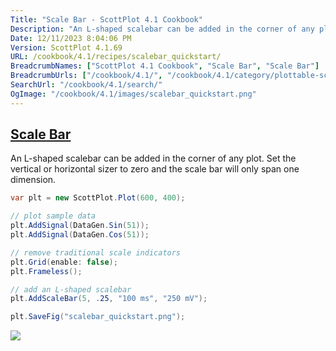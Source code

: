```yaml
---
Title: "Scale Bar - ScottPlot 4.1 Cookbook"
Description: "An L-shaped scalebar can be added in the corner of any plot. Set the vertical or horizontal sizer to zero and the scale bar will only span one dimension."
Date: 12/11/2023 8:04:06 PM
Version: ScottPlot 4.1.69
URL: /cookbook/4.1/recipes/scalebar_quickstart/
BreadcrumbNames: ["ScottPlot 4.1 Cookbook", "Scale Bar", "Scale Bar"]
BreadcrumbUrls: ["/cookbook/4.1/", "/cookbook/4.1/category/plottable-scale-bar", "/cookbook/4.1/recipes/scalebar_quickstart/"]
SearchUrl: "/cookbook/4.1/search/"
OgImage: "/cookbook/4.1/images/scalebar_quickstart.png"
---
```


<h2><a href='/cookbook/4.1/recipes/scalebar_quickstart/'>Scale Bar</a></h2>

An L-shaped scalebar can be added in the corner of any plot. Set the vertical or horizontal sizer to zero and the scale bar will only span one dimension.

```cs
var plt = new ScottPlot.Plot(600, 400);

// plot sample data
plt.AddSignal(DataGen.Sin(51));
plt.AddSignal(DataGen.Cos(51));

// remove traditional scale indicators
plt.Grid(enable: false);
plt.Frameless();

// add an L-shaped scalebar
plt.AddScaleBar(5, .25, "100 ms", "250 mV");

plt.SaveFig("scalebar_quickstart.png");
```

<img src='../../images/scalebar_quickstart.png' class='d-block mx-auto my-5' />


